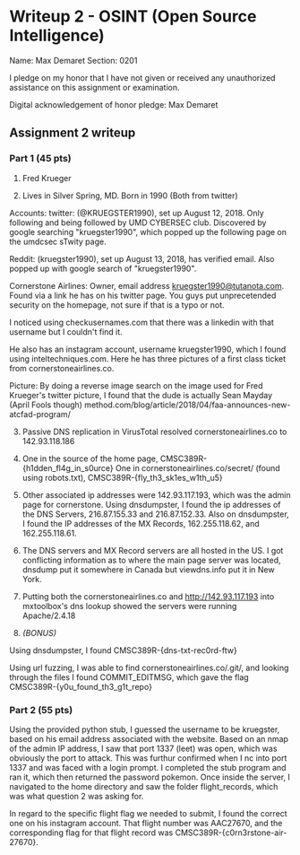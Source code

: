 Writeup 2 - OSINT (Open Source Intelligence)
======

Name: Max Demaret
Section: 0201

I pledge on my honor that I have not given or received any unauthorized assistance on this assignment or examination.

Digital acknowledgement of honor pledge: Max Demaret

## Assignment 2 writeup

### Part 1 (45 pts)

1. Fred Krueger

2. Lives in Silver Spring, MD. Born in 1990 (Both from twitter)

Accounts:
twitter: (@KRUEGSTER1990), set up August 12, 2018. Only following and being followed by UMD CYBERSEC club. Discovered by google searching "kruegster1990", which popped up the following page on the umdcsec sTwity page.

Reddit: (kruegster1990), set up August 13, 2018, has verified email. Also popped up with google search of "kruegster1990".

Cornerstone Airlines: Owner, email address kruegster1990@tutanota.com. Found via a link he has on his twitter page. You guys put unprecetended security on the homepage, not sure if that is a typo or not.

I noticed using checkusernames.com that there was a linkedin with that username but I couldn't find it.

He also has an instagram account, username kruegster1990, which I found using inteltechniques.com. Here he has three pictures of a first class ticket from cornerstoneairlines.co.


Picture: By doing a reverse image search on the image used for Fred Krueger's twitter picture, I found that the dude is actually Sean Mayday (April Fools though) method.com/blog/article/2018/04/faa-announces-new-atcfad-program/

3. Passive DNS replication in VirusTotal resolved cornerstoneairlines.co to 142.93.118.186

4. One in the source of the home page, CMSC389R-{h1dden_fl4g_in_s0urce}
One in cornerstoneairlines.co/secret/ (found using robots.txt), CMSC389R-{fly_th3_sk1es_w1th_u5}

5. Other associated ip addresses were 142.93.117.193, which was the admin page for cornerstone. Using dnsdumpster, I found the ip addresses of the DNS Servers, 216.87.155.33 and 216.87.152.33. Also on dnsdumpster, I found the IP addresses of the MX Records, 162.255.118.62, and 162.255.118.61.

6. The DNS servers and MX Record servers are all hosted in the US. I got conflicting information as to where the main page server was located, dnsdump put it somewhere in Canada but viewdns.info put it in New York.

7. Putting both the cornerstoneairlines.co and http://142.93.117.193 into mxtoolbox's dns lookup showed the servers were running Apache/2.4.18

8. *(BONUS)*

Using dnsdumpster, I found CMSC389R-{dns-txt-rec0rd-ftw}

Using url fuzzing, I was able to find cornerstoneairlines.co/.git/, and looking through the files I found COMMIT_EDITMSG, which gave the flag CMSC389R-{y0u_found_th3_g1t_repo}

### Part 2 (55 pts)

Using the provided python stub, I guessed the username to be kruegster, based on his email address associated with the website. Based on an nmap of the admin IP address, I saw that port 1337 (leet) was open, which was obviously the port to attack. This was furthur confirmed when I nc into port 1337 and was faced with a login prompt. I completed the stub program and ran it, which then returned the password pokemon. Once inside the server, I navigated to the home directory and saw the folder flight_records, which was what question 2 was asking for. 

In regard to the specific flight flag we needed to submit, I found the correct one on his instagram account. That flight number was AAC27670, and the corresponding flag for that flight record was CMSC389R-{c0rn3rstone-air-27670}.
